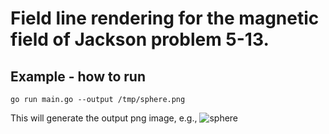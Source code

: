 # Field line rendering for the magnetic field of Jackson problem 5-13.
## Example - how to run
```
go run main.go --output /tmp/sphere.png
```

This will generate the output png image, e.g.,
![sphere](https://github.com/euphoricrhino/jackson-em-notes/assets/107862003/ce792c32-f3b4-40d4-8589-63227bafe899)
